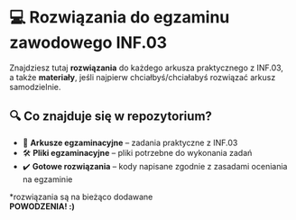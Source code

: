 # 💻 Rozwiązania do egzaminu zawodowego INF.03 
 
Znajdziesz tutaj **rozwiązania** do każdego arkusza praktycznego z INF.03,  
a także **materiały**, jeśli najpierw chciałbyś/chciałabyś rozwiązać arkusz samodzielnie.

## 🔍 Co znajduje się w repozytorium?

- 📄 **Arkusze egzaminacyjne** – zadania praktyczne z INF.03
- 🛠️ **Pliki egzaminacyjne** – pliki potrzebne do wykonania zadań
- ✔️ **Gotowe rozwiązania** – kody napisane zgodnie z zasadami oceniania na egzaminie

*rozwiązania są na bieżąco dodawane    
  **POWODZENIA! :)**     
  
 
 